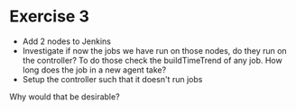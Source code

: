 # Exercise 3

- Add 2 nodes to Jenkins
- Investigate if now the jobs we have run on those nodes, do they run on the controller? To do those check the buildTimeTrend of any job. How long does the job in a new agent take?
- Setup the controller such that it doesn't run jobs

Why would that be desirable? 